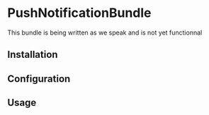 # PushNotificationBundle

This bundle is being written as we speak and is not yet functionnal

## Installation

## Configuration

## Usage